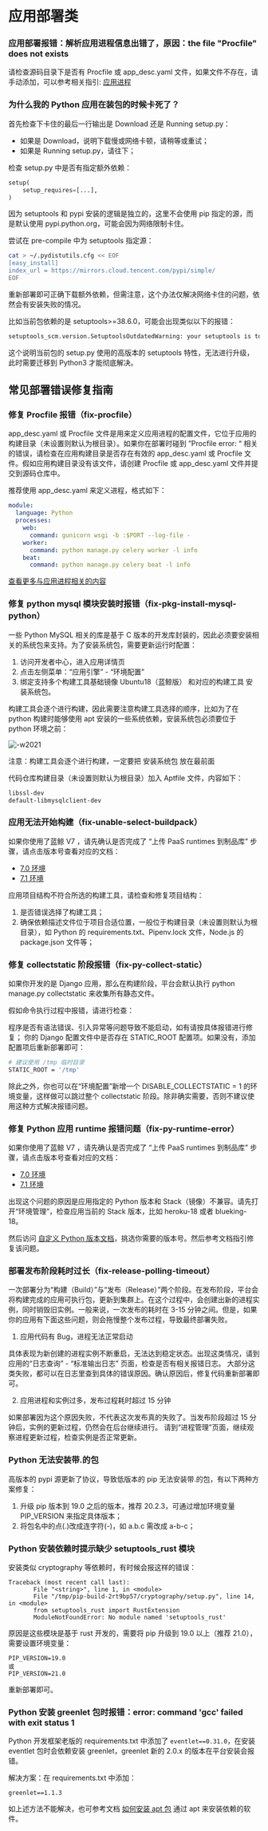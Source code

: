 # 应用部署类

### 应用部署报错：解析应用进程信息出错了，原因：the file "Procfile" does not exists

请检查源码目录下是否有 Procfile 或 app_desc.yaml 文件，如果文件不存在，请手动添加，可以参考相关指引: [应用进程](../topics/paas/process_procfile.md)

### 为什么我的 Python 应用在装包的时候卡死了？

首先检查下卡住的最后一行输出是 Download 还是 Running setup.py：

- 如果是 Download，说明下载慢或网络卡顿，请稍等或重试；
- 如果是 Running setup.py，请往下；

检查 setup.py 中是否有指定额外依赖：

```python
setup(
    setup_requires=[...],
)
```

因为 setuptools 和 pypi 安装的逻辑是独立的，这里不会使用 pip 指定的源，而是默认使用 pypi.python.org，可能会因为网络限制卡住。

尝试在 pre-compile 中为 setuptools 指定源：

```bash
cat > ~/.pydistutils.cfg << EOF
[easy_install]
index_url = https://mirrors.cloud.tencent.com/pypi/simple/
EOF
```

重新部署即可正确下载额外依赖，但需注意，这个办法仅解决网络卡住的问题，依然会有安装失败的情况。

比如当前包依赖的是 setuptools>=38.6.0，可能会出现类似以下的报错：

```bash
setuptools_scm.version.SetuptoolsOutdatedWarning: your setuptools is too old (<12)
```

这个说明当前包的 setup.py 使用的高版本的 setuptools 特性，无法进行升级，此时需要迁移到 Python3 才能彻底解决。

## 常见部署错误修复指南

### 修复 Procfile 报错（fix-procfile）

app_desc.yaml 或 Procfile 文件是用来定义应用进程的配置文件，它位于应用的构建目录（未设置则默认为根目录）。如果你在部署时碰到 ”Procfile error: “ 相关的错误，请检查在应用构建目录是否存在有效的 app_desc.yaml 或 Procfile 文件。假如应用构建目录没有该文件，请创建 Procfile 或 app_desc.yaml 文件并提交到源码仓库中。

推荐使用 app_desc.yaml 来定义进程，格式如下：

```yaml
module:
  language: Python
  processes:
    web:
      command: gunicorn wsgi -b :$PORT --log-file -
    worker:
      command: python manage.py celery worker -l info
    beat:
      command: python manage.py celery beat -l info
```

[查看更多与应用进程相关的内容](../topics/paas/process_procfile.md)

### 修复 python mysql 模块安装时报错（fix-pkg-install-mysql-python）

一些 Python MySQL 相关的库是基于 C 版本的开发库封装的，因此必须要安装相关的系统包来支持。为了安装系统包，需要更新运行时配置：

1. 访问开发者中心，进入应用详情页
2. 点击左侧菜单：“应用引擎” - “环境配置”
3. 绑定支持多个构建工具基础镜像 Ubuntu18（蓝鲸版） 和对应的构建工具 安装系统包。

构建工具会逐个进行构建，因此需要注意构建工具选择的顺序，比如为了在 python 构建时能够使用 apt 安装的一些系统依赖，安装系统包必须要位于 python 环境之前：

![-w2021](../assets/images/apt.png)

注意：构建工具会逐个进行构建，一定要把 安装系统包 放在最前面

代码仓库构建目录（未设置则默认为根目录）加入 Aptfile 文件，内容如下：

```txt
libssl-dev
default-libmysqlclient-dev
```

### 应用无法开始构建（fix-unable-select-buildpack）

如果你使用了蓝鲸 V7 ，请先确认是否完成了 “上传 PaaS runtimes 到制品库” 步骤，请点击版本号查看对应的文档：

- [7.0 环境](../../../../DeploymentGuides/7.0/paas-upload-runtimes.md)
- [7.1 环境](../../../../DeploymentGuides/7.1/paas-upload-runtimes.md)

应用项目结构不符合所选的构建工具，请检查和修复项目结构：

1. 是否错误选择了构建工具；
2. 确保依赖描述文件位于项目合适位置，一般位于构建目录（未设置则默认为根目录），如 Python 的 requirements.txt、Pipenv.lock 文件，Node.js 的 package.json 文件等；

### 修复 collectstatic 阶段报错（fix-py-collect-static）

如果你开发的是 Django 应用，那么在构建阶段，平台会默认执行 python manage.py collectstatic 来收集所有静态文件。

假如命令执行过程中报错，请进行检查：

程序是否有语法错误、引入异常等问题导致不能启动，如有请按具体报错进行修复；
你的 Django 配置文件中是否存在 STATIC_ROOT 配置项。如果没有，添加配置项后重新部署即可：

```bash
# 建议使用 /tmp 临时目录
STATIC_ROOT = '/tmp'
```

除此之外，你也可以在“环境配置”新增一个 DISABLE_COLLECTSTATIC = 1 的环境变量，这样做可以跳过整个 collectstatic 阶段。除非确实需要，否则不建议使用这种方式解决报错问题。

### 修复 Python 应用 runtime 报错问题（fix-py-runtime-error）

如果你使用了蓝鲸 V7 ，请先确认是否完成了 “上传 PaaS runtimes 到制品库” 步骤，请点击版本号查看对应的文档：

- [7.0 环境](../../../../DeploymentGuides/7.0/paas-upload-runtimes.md)
- [7.1 环境](../../../../DeploymentGuides/7.1/paas-upload-runtimes.md)

出现这个问题的原因是应用指定的 Python 版本和 Stack（镜像）不兼容。请先打开“环境管理”，检查应用当前的 Stack 版本，比如 heroku-18 或者 blueking-18。

然后访问 [自定义 Python 版本文档](../topics/paas/choose_python_version.md)，挑选你需要的版本号。然后参考文档指引修复该问题。

### 部署发布阶段耗时过长（fix-release-polling-timeout）

一次部署分为“构建（Build）”与“发布（Release）”两个阶段。在发布阶段，平台会将构建完成的应用可执行包，更新到集群上。在这个过程中，会创建出新的进程实例，同时销毁旧实例。一般来说，一次发布的耗时在 3-15 分钟之间。但是，如果你的应用有下面这些问题，则会拖慢整个发布过程，导致最终部署失败。

1. 应用代码有 Bug，进程无法正常启动

具体表现为新创建的进程实例不断重启，无法达到稳定状态。出现这类情况，请到 应用的“日志查询” - “标准输出日志” 页面，检查是否有相关报错日志。 大部分这类失败，都可以在日志里查到具体的错误原因。确认原因后，修复代码重新部署即可。

2. 应用进程和实例过多，发布过程耗时超过 15 分钟

如果部署因为这个原因失败，不代表这次发布真的失败了。当发布阶段超过 15 分钟后，实例的更新过程，仍然会在后台继续进行。 请到“进程管理”页面，继续观察进程更新过程，检查实例是否正常更新。

### Python 无法安装带.的包

高版本的 pypi 源更新了协议，导致低版本的 pip 无法安装带.的包，有以下两种方案修复：

1. 升级 pip 版本到 19.0 之后的版本，推荐 20.2.3，可通过增加环境变量 PIP_VERSION 来指定具体版本；
2. 将包名中的点(.)改成连字符(-)，如 a.b.c 需改成 a-b-c；

### Python 安装依赖时提示缺少 setuptools_rust 模块

安装类似 cryptography 等依赖时，有时候会报这样的错误：

```
Traceback (most recent call last):
       File "<string>", line 1, in <module>
       File "/tmp/pip-build-2rt9bp57/cryptography/setup.py", line 14, in <module>
       from setuptools_rust import RustExtension
       ModuleNotFoundError: No module named 'setuptools_rust'
```

原因是这些模块是基于 rust 开发的，需要将 pip 升级到 19.0 以上（推荐 21.0），需要设置环境变量：

```
PIP_VERSION=19.0
或
PIP_VERSION=21.0
```

重新部署即可。

### Python 安装 greenlet 包时报错：error: command 'gcc' failed with exit status 1

Python 开发框架老版的 requirements.txt 中添加了 `eventlet==0.31.0`，在安装 eventlet 包时会依赖安装 greenlet，greenlet 新的 2.0.x 的版本在平台安装会报错。

解决方案：在 requirements.txt 中添加：

```
greenlet==1.1.3
```

如上述方法不能解决，也可参考文档 [如何安装 apt 包](../topics/tricks/py_how_to_install_apt_packages.md) 通过 apt 来安装依赖的软件。
